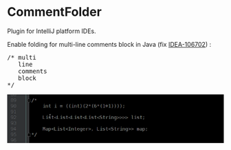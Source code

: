 # CommentFolder
Plugin for IntelliJ platform IDEs.

Enable folding for multi-line comments block in Java (fix <a href="https://youtrack.jetbrains.com/issue/IDEA-106702">IDEA-106702</a>) :<br>
<pre>
/* multi
   line
   comments
   block
*/</pre>

<img src="CFscreencast.gif">
